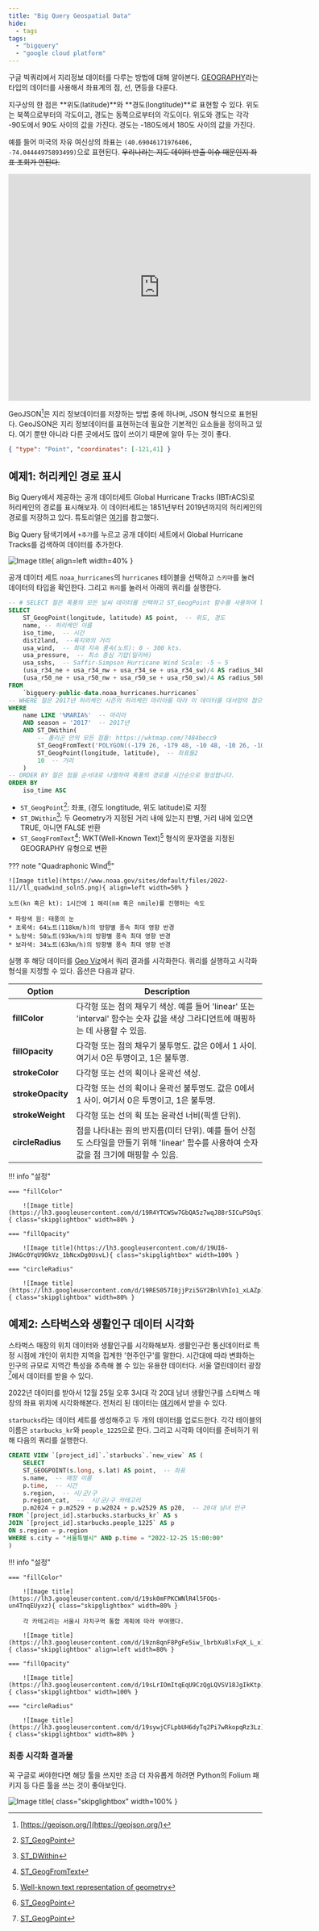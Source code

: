 ```yaml
---
title: "Big Query Geospatial Data"
hide:
  - tags
tags:
  - "bigquery"
  - "google cloud platform"
---
```


구글 빅쿼리에서 지리정보 데이터를 다루는 방법에 대해 알아본다. [GEOGRAPHY](https://cloud.google.com/bigquery/docs/reference/standard-sql/data-types?hl=ko#geography_type)라는 타입의 데이터를 사용해서 좌표계의 점, 선, 면등을 다룬다. 

지구상의 한 점은 **위도(latitude)**와 **경도(longtitude)**로 표현할 수 있다. 위도는 북쪽으로부터의 각도이고, 경도는 동쪽으로부터의 각도이다. 위도와 경도는 각각 -90도에서 90도 사이의 값을 가진다. 경도는 -180도에서 180도 사이의 값을 가진다.

예를 들어 미국의 자유 여신상의 좌표는 `(40.69046171976406, -74.04444975893499)`으로 표현된다. ~~우리나라는 지도 데이터 반출 이슈 때문인지 좌표 조회가 안된다.~~

<iframe src="https://www.google.com/maps/embed?pb=!1m18!1m12!1m3!1d17616.10519528353!2d-74.04616637254513!3d40.68577575847555!2m3!1f0!2f0!3f0!3m2!1i1024!2i768!4f13.1!3m3!1m2!1s0x89c25090129c363d%3A0x40c6a5770d25022b!2z7Iqk7YWM7LiEIOyYpOu4jCDrpqzrsoTti7Ag6rWt6rCA6riw64WQ66y8!5e0!3m2!1sko!2skr!4v1680954842727!5m2!1sko!2skr" width="600" height="450" style="border:0;" allowfullscreen="" loading="lazy" referrerpolicy="no-referrer-when-downgrade"></iframe>

GeoJSON[^1]은 지리 정보데이터를 저장하는 방법 중에 하나며, JSON 형식으로 표현된다. GeoJSON은 지리 정보데이터를 표현하는데 필요한 기본적인 요소들을 정의하고 있다. 여기 뿐만 아니라 다른 곳에서도 많이 쓰이기 때문에 알아 두는 것이 좋다.

```json
{ "type": "Point", "coordinates": [-121,41] }
```

[^1]: [https://geojson.org/](https://geojson.org/)

## 예제1: 허리케인 경로 표시

Big Query에서 제공하는 공개 데이터세트 Global Hurricane Tracks (IBTrACS)로 허리케인의 경로를 표시해보자. 이 데이터세트는 1851년부터 2019년까지의 허리케인의 경로를 저장하고 있다. 튜토리얼은 [여기](https://cloud.google.com/bigquery/docs/visualize-geospatial-data?hl=ko)를 참고했다.

Big Query 탐색기에서 `+추가`를 누르고 공개 데이터 세트에서 Global Hurricane Tracks를 검색하여 데이터를 추가한다.

![Image title](https://lh3.googleusercontent.com/d/19N7VANFTk-YNqfNGi16NJhcOEGqgNowb){ align=left width=40% }

공개 데이터 세트 `noaa_hurricanes`의 `hurricanes` 테이블을 선택하고 `스키마`를 눌러 데이터의 타입을 확인한다. 그리고 `쿼리`를 눌러서 아래의 쿼리를 실행한다. 

```sql
-- # SELECT 절은 폭풍의 모든 날씨 데이터를 선택하고 ST_GeogPoint 함수를 사용하여 latitude 및 longitude 열의 값을 GEOGRAPHY 유형(점)으로 변환합니다.
SELECT
    ST_GeogPoint(longitude, latitude) AS point,  -- 위도, 경도
    name, -- 허리케인 이름
    iso_time,  -- 시간
    dist2land,  --육지와의 거리
    usa_wind,  -- 최대 지속 풍속(노트): 0 - 300 kts.
    usa_pressure,  -- 최소 중심 기압(밀리바)
    usa_sshs,  -- Saffir-Simpson Hurricane Wind Scale: -5 ~ 5
    (usa_r34_ne + usa_r34_nw + usa_r34_se + usa_r34_sw)/4 AS radius_34kt, -- 34kt 속도 평균 반경
    (usa_r50_ne + usa_r50_nw + usa_r50_se + usa_r50_sw)/4 AS radius_50kt -- 50kt 속도 평균 반경
FROM
    `bigquery-public-data.noaa_hurricanes.hurricanes`
-- WHERE 절은 2017년 허리케인 시즌의 허리케인 마리아를 따라 이 데이터를 대서양의 점으로 필터링합니다.
WHERE
    name LIKE '%MARIA%'  -- 마리아
    AND season = '2017'  -- 2017년
    AND ST_DWithin(
        -- 폴리곤 안의 모든 점들: https://wktmap.com/?484becc9
        ST_GeogFromText('POLYGON((-179 26, -179 48, -10 48, -10 26, -100 -10.1, -179 26))'), 
        ST_GeogPoint(longitude, latitude),  -- 좌표들2
        10  -- 거리
    )
-- ORDER BY 절은 점을 순서대로 나열하여 폭풍의 경로를 시간순으로 형성합니다.
ORDER BY
    iso_time ASC
```

* `ST_GeogPoint`[^2]: 좌표, (경도 longtitude, 위도 latitude)로 지정
* `ST_DWithin`[^3]: 두 Geometry가 지정된 거리 내에 있는지 판별, 거리 내에 있으면 TRUE, 아니면 FALSE 반환
* `ST_GeogFromText`[^4]: WKT(Well-Known Text)[^6] 형식의 문자열을 지정된 GEOGRAPHY 유형으로 변환

[^2]: [ST_GeogPoint](https://cloud.google.com/bigquery/docs/reference/standard-sql/geography_functions#st_geogpoint)
[^3]: [ST_DWithin](https://cloud.google.com/bigquery/docs/reference/standard-sql/geography_functions#st_dwithin)
[^4]: [ST_GeogFromText](https://cloud.google.com/bigquery/docs/reference/standard-sql/geography_functions#st_geogfromtext)
[^6]: [Well-known text representation of geometry](https://en.wikipedia.org/wiki/Well-known_text_representation_of_geometry)

??? note "Quadraphonic Wind[^2]"

    ![Image title](https://www.noaa.gov/sites/default/files/2022-11//ll_quadwind_soln5.png){ align=left width=50% }

    노트(kn 혹은 kt): 1시간에 1 해리(nm 혹은 nmile)를 진행하는 속도

    * 파랑색 원: 태풍의 눈
    * 초록색: 64노트(118km/h)의 방향별 풍속 최대 영향 반경
    * 노랑색: 50노트(93km/h)의 방향별 풍속 최대 영향 반경
    * 보라색: 34노트(63km/h)의 방향별 풍속 최대 영향 반경

[^5]: [Learning Lesson: Quadraphonic Wind](https://www.noaa.gov/jetstream/tc-tcm/learning-lesson-quadraphonic-wind)

실행 후 해당 데이터를 [Geo Viz](https://bigquerygeoviz.appspot.com/?hl=ko)에서 쿼리 결과를 시각화한다. 쿼리를 실행하고 시각화 형식을 지정할 수 있다. 옵션은 다음과 같다.

| Option     | Description  |
| ----------- | ------------ |
| **fillColor**   | 다각형 또는 점의 채우기 색상. 예를 들어 'linear' 또는 'interval' 함수는 숫자 값을 색상 그라디언트에 매핑하는 데 사용할 수 있음. |
| **fillOpacity** | 다각형 또는 점의 채우기 불투명도. 값은 0에서 1 사이. 여기서 0은 투명이고, 1은 불투명. |
| **strokeColor** | 다각형 또는 선의 획이나 윤곽선 색상. |
| **strokeOpacity** | 다각형 또는 선의 획이나 윤곽선 불투명도. 값은 0에서 1 사이. 여기서 0은 투명이고, 1은 불투명. |
| **strokeWeight** | 다각형 또는 선의 획 또는 윤곽선 너비(픽셀 단위). |
| **circleRadius** | 점을 나타내는 원의 반지름(미터 단위). 예를 들어 산점도 스타일을 만들기 위해 'linear' 함수를 사용하여 숫자 값을 점 크기에 매핑할 수 있음. |

!!! info "설정"

    === "fillColor"
            
        ![Image title](https://lh3.googleusercontent.com/d/19R4YTCWSw7GbQA5z7wqJ88r5ICuPSOqS){ class="skipglightbox" width=80% }

    === "fillOpacity"

        ![Image title](https://lh3.googleusercontent.com/d/19UI6-JHAGc0YqU9OkVz_1bNcxDg0UsvL){ class="skipglightbox" width=100% }

    === "circleRadius"

        ![Image title](https://lh3.googleusercontent.com/d/19RES057I0jjPzi5GY2BnlVhIo1_xLAZp){ class="skipglightbox" width=80% }

## 예제2: 스타벅스와 생활인구 데이터 시각화

스타벅스 매장의 위치 데이터와 생활인구를 시각화해보자. 생활인구란 통신데이터로 특정 시점에 개인이 위치한 지역을 집계한 '현주인구'를 말한다. 시간대에 따라 변화하는 인구의 규모로 지역간 특성을 추측해 볼 수 있는 유용한 데이터다. 서울 열린데이터 광장[^2]에서 데이터를 받을 수 있다.

[^7]: [서울 열린데이터 광장 - 서울 생활인구](https://data.seoul.go.kr/dataVisual/seoul/seoulLivingPopulation.do)

2022년 데이터를 받아서 12월 25일 오후 3시대 각 20대 남녀 생활인구를 스타벅스 매장의 좌표 위치에 시각화해본다. 전처리 된 데이터는 [여기](https://github.com/simonjisu/bkms2_2023spring/tree/main/03_geospatial)에서 받을 수 있다.

`starbucks`라는 데이터 세트를 생성해주고 두 개의 데이터를 업로드한다. 각각 테이블의 이름은 `starbucks_kr`와 `people_1225`으로 한다. 그리고 시각화 데이터를 준비하기 위해 다음의 쿼리를 실행한다.

```sql
CREATE VIEW `[project_id]`.`starbucks`.`new_view` AS (
    SELECT 
    ST_GEOGPOINT(s.long, s.lat) AS point,  -- 좌표
    s.name,  -- 매장 이름
    p.time,  -- 시간
    s.region,  -- 시/군/구
    p.region_cat,  --  시/군/구 카테고리
    p.m2024 + p.m2529 + p.w2024 + p.w2529 AS p20,  -- 20대 남녀 인구
FROM `[project_id].starbucks.starbucks_kr` AS s
JOIN `[project_id].starbucks.people_1225` AS p
ON s.region = p.region
WHERE s.city = "서울특별시" AND p.time = "2022-12-25 15:00:00"
)
```

!!! info "설정"

    === "fillColor"

        ![Image title](https://lh3.googleusercontent.com/d/19sk0mFPKCWNlR4l5FOQs-un4TnqEUyxz){ class="skipglightbox" width=80% }

        각 카테고리는 서울시 자치구역 통합 계획에 따라 부여했다. 

        ![Image title](https://lh3.googleusercontent.com/d/19zn8qnF8PgFe5iw_lbrbXu8lxFqX_L_x){ class="skipglightbox" align=left width=80% }

    === "fillOpacity"

        ![Image title](https://lh3.googleusercontent.com/d/19sLrIOmItqEqU9CzQgLQVSV18JgIkKtp){ class="skipglightbox" width=100% }

    === "circleRadius"

        ![Image title](https://lh3.googleusercontent.com/d/19sywjCFLpbUH6dyTq2Pi7wRkopqRz3Lz){ class="skipglightbox" width=80% }

### 최종 시각화 결과물

꼭 구글로 써야한다면 해당 툴을 쓰지만 조금 더 자유롭게 하려면 Python의 Folium 패키지 등 다른 툴을 쓰는 것이 좋아보인다.

![Image title](https://lh3.googleusercontent.com/d/19YzCpliuViyYzOhOW99eCiXbbGKuP4wG){ class="skipglightbox" width=100% }